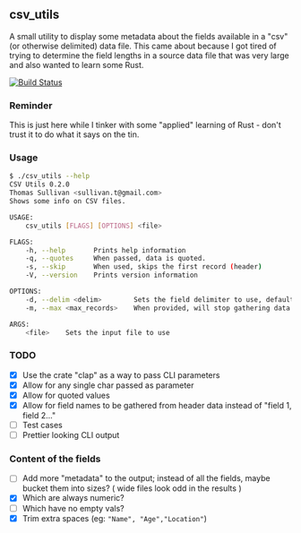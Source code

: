 ## csv_utils

A small utility to display some metadata about the fields available in a "csv" (or otherwise delimited) data file.  This came about because I got tired of trying to determine the field lengths in a source data file that was very large and also wanted to learn some Rust.

[![Build Status](https://travis-ci.com/sullivant/csv_utils.svg?branch=master)](https://travis-ci.com/sullivant/csv_utils)

### Reminder

This is just here while I tinker with some "applied" learning of Rust - don't trust it to do what it says on the tin.

### Usage
```bash
$ ./csv_utils --help
CSV Utils 0.2.0
Thomas Sullivan <sullivan.t@gmail.com>
Shows some info on CSV files.

USAGE:
    csv_utils [FLAGS] [OPTIONS] <file>

FLAGS:
    -h, --help       Prints help information
    -q, --quotes     When passed, data is quoted.
    -s, --skip       When used, skips the first record (header)
    -V, --version    Prints version information

OPTIONS:
    -d, --delim <delim>        Sets the field delimiter to use, default is ','
    -m, --max <max_records>    When provided, will stop gathering data after N records

ARGS:
    <file>    Sets the input file to use
```

### TODO
- [X] Use the crate "clap" as a way to pass CLI parameters
- [X] Allow for any single char passed as parameter
- [X] Allow for quoted values
- [X] Allow for field names to be gathered from header data instead of "field 1, field 2..."
- [ ] Test cases
- [ ] Prettier looking CLI output
###  Content of the fields
- [ ] Add more "metadata" to the output; instead of all the fields, maybe bucket them into sizes? ( wide files look odd in the results )
- [X] Which are always numeric?
- [ ] Which have no empty vals?
- [X] Trim extra spaces (eg: ```"Name", "Age","Location"```)
